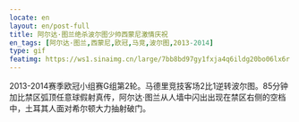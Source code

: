 ```yaml
---
locate: en
layout: en/post-full
title: 阿尔达·图兰绝杀波尔图少帅西蒙尼激情庆祝
en_tags: [阿尔达·图兰,西蒙尼,欧冠,马竞,波尔图,2013-2014]
type: gif
featimg: https://ws1.sinaimg.cn/large/7bb8bd97gy1fxja4q6ildg20bo06lx6r.gif
---
```


2013-2014赛季欧冠小组赛G组第2轮。马德里竞技客场2比1逆转波尔图。85分钟加比禁区弧顶任意球假射真传，阿尔达·图兰从人墙中闪出出现在禁区右侧的空档中，土耳其人面对希尔顿大力抽射破门。